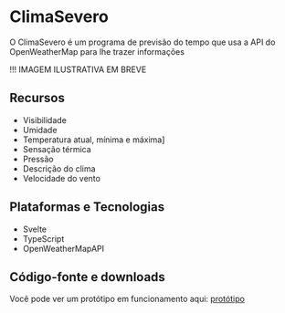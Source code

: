 # ClimaSevero

O ClimaSevero é um programa de previsão do tempo que usa a API do OpenWeatherMap para lhe trazer informações

!!! IMAGEM ILUSTRATIVA EM BREVE

## Recursos

- Visibilidade
- Umidade
- Temperatura atual, mínima e máxima]
- Sensação térmica
- Pressão
- Descrição do clima
- Velocidade do vento

## Plataformas e Tecnologias

- Svelte
- TypeScript
- OpenWeatherMapAPI

## Código-fonte e downloads

Você pode ver um protótipo em funcionamento aqui: [protótipo](https://climasevero.vercel.app/)